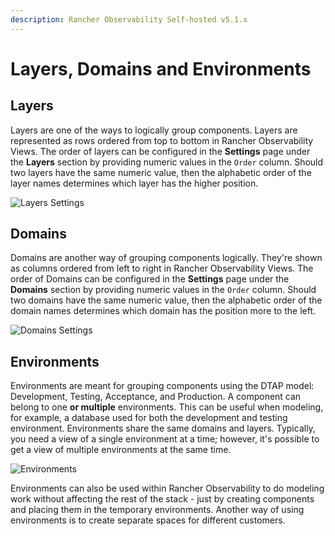 ```yaml
---
description: Rancher Observability Self-hosted v5.1.x 
---
```


# Layers, Domains and Environments

## Layers

Layers are one of the ways to logically group components. Layers are represented as rows ordered from top to bottom in Rancher Observability Views. The order of layers can be configured in the **Settings** page under the **Layers** section by providing numeric values in the `Order` column. Should two layers have the same numeric value, then the alphabetic order of the layer names determines which layer has the higher position.

![Layers Settings](../../.gitbook/assets/layers.png)

## Domains

Domains are another way of grouping components logically. They're shown as columns ordered from left to right in Rancher Observability Views. The order of Domains can be configured in the **Settings** page under the **Domains** section by providing numeric values in the `Order` column. Should two domains have the same numeric value, then the alphabetic order of the domain names determines which domain has the position more to the left.

![Domains Settings](../../.gitbook/assets/domains.png)

## Environments

Environments are meant for grouping components using the DTAP model: Development, Testing, Acceptance, and Production. A component can belong to one **or multiple** environments. This can be useful when modeling, for example, a database used for both the development and testing environment. Environments share the same domains and layers. Typically, you need a view of a single environment at a time; however, it's possible to get a view of multiple environments at the same time.

![Environments](../../.gitbook/assets/environments.png)

Environments can also be used within Rancher Observability to do modeling work without affecting the rest of the stack - just by creating components and placing them in the temporary environments. Another way of using environments is to create separate spaces for different customers.

